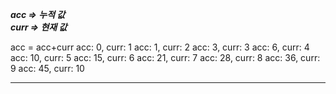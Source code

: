 **_acc => 누적 값 <br/>
curr => 현재 값 <br/>_**

acc = acc+curr
acc: 0, curr: 1
acc: 1, curr: 2
acc: 3, curr: 3
acc: 6, curr: 4
acc: 10, curr: 5
acc: 15, curr: 6
acc: 21, curr: 7
acc: 28, curr: 8
acc: 36, curr: 9
acc: 45, curr: 10

---
